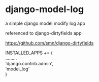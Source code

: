 django-model-log
================

a simple django model modify log app

referenced to django-dirtyfields app

https://github.com/smn/django-dirtyfields

INSTALLED_APPS += (     
    .........       
    'django.contrib.admin',    
    'model_log'     
)       
